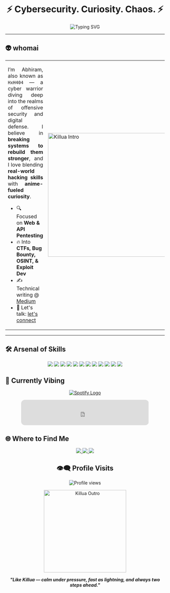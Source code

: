 <h1 align="center">⚡ Cybersecurity. Curiosity. Chaos. ⚡</h1>

<p align="center">
  <img src="https://readme-typing-svg.demolab.com?font=Fira+Code&size=22&duration=3000&pause=1000&color=00FFAA&center=true&vCenter=true&width=600&lines=Breaking+Systems+to+Secure+Them;Web+%2F+API+Pentester;Offensive+Security+Explorer;Always+Learning+%E2%9C%85" alt="Typing SVG" />
</p>

---

## 👽 whomai

<table>
  <tr>
    <td width="60%">
      <p align="justify">
        I’m Abhiram, also known as <code>HxH404</code> — a cyber warrior diving deep into the realms of offensive security and digital defense.
        I believe in <strong>breaking systems to rebuild them stronger</strong>, and I love blending <strong>real-world hacking skills</strong> with <strong>anime-fueled curiosity</strong>.
      </p>
      <ul>
        <li>🔍 Focused on <strong>Web & API Pentesting</strong></li>
        <li>🔥 Into <strong>CTFs, Bug Bounty, OSINT, & Exploit Dev</strong></li>
        <li>✍️ Technical writing @ <a href="https://medium.com/@killuaX">Medium</a></li>
        <li>📧 Let's talk: <a href="mailto:KilluaNyx@proton.me">let's connect</a></li>
      </ul>
    </td>
    <td>
      <img src="https://media0.giphy.com/media/v1.Y2lkPTc5MGI3NjExYms3ZzgxcWRncWpqNDc5NDJmajY0NGdvNWx0a3A2M3FnMno1YXMwNyZlcD12MV9pbnRlcm5hbF9naWZfYnlfaWQmY3Q9Zw/X5vDVINBGUa1q/giphy.gif" width="390px" alt="Killua Intro" />
    </td>
  </tr>
</table>

---

## 🛠️ Arsenal of Skills

<p align="center">
  <img src="https://img.shields.io/badge/Burp_Suite-F06C00?style=for-the-badge&logo=burpsuite&logoColor=white"/>
  <img src="https://img.shields.io/badge/Nmap-008080?style=for-the-badge&logo=nmap&logoColor=white"/>
  <img src="https://img.shields.io/badge/Metasploit-005571?style=for-the-badge&logo=metasploit&logoColor=white"/>
  <img src="https://img.shields.io/badge/OWASP_ZAP-FF0000?style=for-the-badge&logo=owasp&logoColor=white"/>
  <img src="https://img.shields.io/badge/Nessus-007CBA?style=for-the-badge&logo=tenable&logoColor=white"/>
  <img src="https://img.shields.io/badge/Wireshark-1679A7?style=for-the-badge&logo=wireshark&logoColor=white"/>
  <img src="https://img.shields.io/badge/John_The_Ripper-000000?style=for-the-badge&logo=kalilinux&logoColor=white"/>
  <img src="https://img.shields.io/badge/Aircrack_NG-FF5F00?style=for-the-badge&logo=aircrack-ng&logoColor=white"/>
  <img src="https://img.shields.io/badge/SQLMap-4B8BBE?style=for-the-badge&logo=databricks&logoColor=white"/>
  <img src="https://img.shields.io/badge/Kali_Linux-557C94?style=for-the-badge&logo=kalilinux&logoColor=white"/>
  <img src="https://img.shields.io/badge/Linux-000000?style=for-the-badge&logo=linux&logoColor=white"/>
  <img src="https://img.shields.io/badge/Python-3776AB?style=for-the-badge&logo=python&logoColor=white"/>
</p>


## 🎵 Currently Vibing

<p align="center">
  <a href="https://open.spotify.com/track/5nTtCOCds6I0PHMNtqelas" target="_blank">
    <img src="https://img.shields.io/badge/Spotify-1DB954?style=for-the-badge&logo=spotify&logoColor=white" alt="Spotify Logo" />
  </a>
</p>

<p align="center">
  <iframe style="border-radius:12px" src="https://open.spotify.com/embed/track/5nTtCOCds6I0PHMNtqelas?utm_source=generator" width="80%" height="80" frameBorder="0" allowfullscreen="" allow="autoplay; clipboard-write; encrypted-media; picture-in-picture"></iframe>
</p>


## 🌐 Where to Find Me

<p align="center">
  <a href="https://linkedin.com/in/abhiramt21">
    <img src="https://img.shields.io/badge/LinkedIn-0077B5?style=for-the-badge&logo=linkedin&logoColor=white"/>
  </a>
  <a href="https://github.com/HxH404">
    <img src="https://img.shields.io/badge/GitHub-171515?style=for-the-badge&logo=github&logoColor=white"/>
  </a>
  <a href="https://medium.com/@killuaX">
    <img src="https://img.shields.io/badge/Medium-12100E?style=for-the-badge&logo=medium&logoColor=white"/>
  </a>
</p>

<h2 align="center">👁️‍🗨️ Profile Visits</h2>

<p align="center">
  <img src="https://komarev.com/ghpvc/?username=HxH404&label=Profile%20views&color=00FFAA&style=flat-square" alt="Profile views" />
</p>


<p align="center">
  <img src="https://media.giphy.com/media/oJjxexthHrPbi/giphy.gif" width="260px" alt="Killua Outro" />
</p>

<p align="center">
  <b><i>"Like Killua — calm under pressure, fast as lightning, and always two steps ahead."</i></b>
</p>
